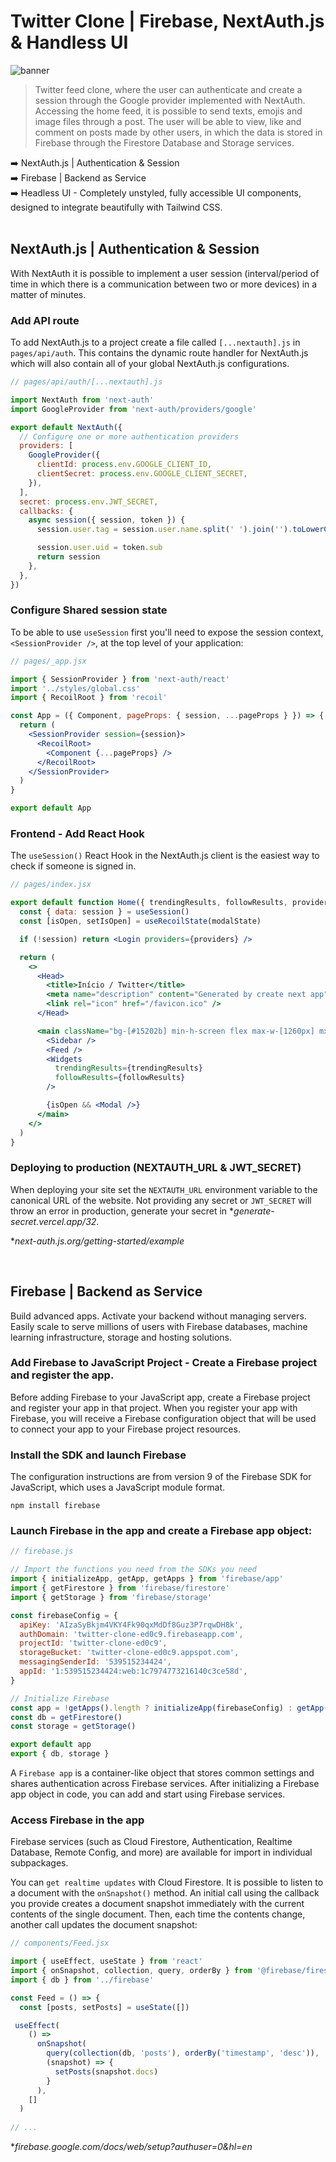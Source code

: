 # Twitter Clone | Firebase, NextAuth.js & Handless UI

![banner](banner.png)

> Twitter feed clone, where the user can authenticate and create a session through the Google provider implemented with NextAuth. Accessing the home feed, it is possible to send texts, emojis and image files through a post. The user will be able to view, like and comment on posts made by other users, in which the data is stored in Firebase through the Firestore Database and Storage services.

:arrow_right: NextAuth.js | Authentication & Session <br />
:arrow_right: Firebase | Backend as Service <br />
:arrow_right: Headless UI - Completely unstyled, fully accessible UI components, designed to integrate beautifully with Tailwind CSS. <br />
<br />

## NextAuth.js | Authentication & Session

With NextAuth it is possible to implement a user session (interval/period of time in which there is a communication between two or more devices) in a matter of minutes. 

### Add API route

To add NextAuth.js to a project create a file called  `[...nextauth].js` in `pages/api/auth`. This contains the dynamic route handler for NextAuth.js which will also contain all of your global NextAuth.js configurations.

```js
// pages/api/auth/[...nextauth].js

import NextAuth from 'next-auth'
import GoogleProvider from 'next-auth/providers/google'

export default NextAuth({
  // Configure one or more authentication providers
  providers: [
    GoogleProvider({
      clientId: process.env.GOOGLE_CLIENT_ID,
      clientSecret: process.env.GOOGLE_CLIENT_SECRET,
    }),
  ],
  secret: process.env.JWT_SECRET,
  callbacks: {
    async session({ session, token }) {
      session.user.tag = session.user.name.split(' ').join('').toLowerCase()

      session.user.uid = token.sub
      return session
    },
  },
})
```

### Configure Shared session state

To be able to use `useSession` first you'll need to expose the session context, `<SessionProvider />`, at the top level of your application:

```jsx
// pages/_app.jsx

import { SessionProvider } from 'next-auth/react'
import '../styles/global.css'
import { RecoilRoot } from 'recoil'

const App = ({ Component, pageProps: { session, ...pageProps } }) => {
  return (
    <SessionProvider session={session}>
      <RecoilRoot>
        <Component {...pageProps} />
      </RecoilRoot>
    </SessionProvider>
  )
}

export default App
```

### Frontend - Add React Hook

The `useSession()` React Hook in the NextAuth.js client is the easiest way to check if someone is signed in.

```jsx
// pages/index.jsx

export default function Home({ trendingResults, followResults, providers }) {
  const { data: session } = useSession()
  const [isOpen, setIsOpen] = useRecoilState(modalState)

  if (!session) return <Login providers={providers} />

  return (
    <>
      <Head>
        <title>Início / Twitter</title>
        <meta name="description" content="Generated by create next app" />
        <link rel="icon" href="/favicon.ico" />
      </Head>

      <main className="bg-[#15202b] min-h-screen flex max-w-[1260px] mx-auto">
        <Sidebar />
        <Feed />
        <Widgets
          trendingResults={trendingResults}
          followResults={followResults}
        />

        {isOpen && <Modal />}
      </main>
    </>
  )
}
```

### Deploying to production (NEXTAUTH_URL & JWT_SECRET) 

When deploying your site set the `NEXTAUTH_URL` environment variable to the canonical URL of the website. Not providing any secret or `JWT_SECRET` will throw an error in production, generate your secret in *<i>generate-secret.vercel.app/32</i>.

*<i>next-auth.js.org/getting-started/example</i>

<br />

## Firebase | Backend as Service 

Build advanced apps. Activate your backend without managing servers. Easily scale to serve millions of users with Firebase databases, machine learning infrastructure, storage and hosting solutions.

### Add Firebase to JavaScript Project - Create a Firebase project and register the app.

Before adding Firebase to your JavaScript app, create a Firebase project and register your app in that project. When you register your app with Firebase, you will receive a Firebase configuration object that will be used to connect your app to your Firebase project resources.

### Install the SDK and launch Firebase

The configuration instructions are from version 9 of the Firebase SDK for JavaScript, which uses a JavaScript module format.

```
npm install firebase
```

### Launch Firebase in the app and create a Firebase app object:

```js
// firebase.js

// Import the functions you need from the SDKs you need
import { initializeApp, getApp, getApps } from 'firebase/app'
import { getFirestore } from 'firebase/firestore'
import { getStorage } from 'firebase/storage'

const firebaseConfig = {
  apiKey: 'AIzaSyBkjm4VKY4Fk90qxMdDf8Guz3P7rqwDH8k',
  authDomain: 'twitter-clone-ed0c9.firebaseapp.com',
  projectId: 'twitter-clone-ed0c9',
  storageBucket: 'twitter-clone-ed0c9.appspot.com',
  messagingSenderId: '539515234424',
  appId: '1:539515234424:web:1c7974773216140c3ce58d',
}

// Initialize Firebase
const app = !getApps().length ? initializeApp(firebaseConfig) : getApp()
const db = getFirestore()
const storage = getStorage()

export default app
export { db, storage }
```

A `Firebase app` is a container-like object that stores common settings and shares authentication across Firebase services. After initializing a Firebase app object in code, you can add and start using Firebase services.

### Access Firebase in the app

Firebase services (such as Cloud Firestore, Authentication, Realtime Database, Remote Config, and more) are available for import in individual subpackages.

You can `get realtime updates` with Cloud Firestore. It is possible to listen to a document with the `onSnapshot()` method. An initial call using the callback you provide creates a document snapshot immediately with the current contents of the single document. Then, each time the contents change, another call updates the document snapshot:

```jsx
// components/Feed.jsx 

import { useEffect, useState } from 'react'
import { onSnapshot, collection, query, orderBy } from '@firebase/firestore'
import { db } from '../firebase'

const Feed = () => {
  const [posts, setPosts] = useState([])

 useEffect(
    () =>
      onSnapshot(
        query(collection(db, 'posts'), orderBy('timestamp', 'desc')),
        (snapshot) => {
          setPosts(snapshot.docs)
        }
      ),
    []
  )
 
// ...
```
*<i>firebase.google.com/docs/web/setup?authuser=0&hl=en</i>



